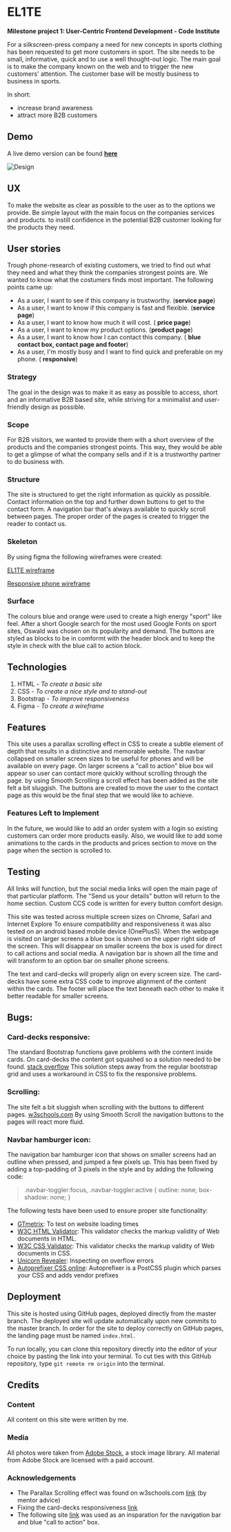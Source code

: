 # EL1TE
**Milestone project 1: User-Centric Frontend Development - Code Institute**

For a silkscreen-press company a need for new concepts in sports clothing has been requested to get more customers in sport.
The site needs to be small, informative, quick and to use a well thought-out logic.
The main goal is to make the company known on the web and to trigger the new customers' attention.
The customer base will be mostly business to business in sports.

In short:
- increase brand awareness
- attract more B2B customers

## Demo
A live demo version can be found **[here](https://d1ang.github.io/EL1TE/)**

![Design](https://github.com/D1ang/EL1TE/blob/master/mockups/responsive.png)

## UX
To make the website as clear as possible to the user as to the options we provide.
Be simple layout with the main focus on the companies services and products.
to instill confidence in the potential B2B customer looking for the products they need.

## User stories
Trough phone-research of existing customers, we tried to find out what they need and what they think the companies strongest points are.
We wanted to know what the costumers finds most important.
The following points came up:

 - As a user, I want to see if this company is trustworthy. (**service page**)
 - As a user, I want to know if this company is fast and flexible. (**service page**)
 - As a user, I want to know how much it will cost. ( **price page**)
 - As a user, I want to know my product options. (**product page**)
 - As a user, I want to know how I can contact this company. ( **blue contact box, contact page and footer**)
 - As a user, I'm mostly busy and I want to find quick and preferable on my phone. ( **responsive**)

### Strategy
The goal in the design was to make it as easy as possible to access, short and an informative B2B based site,
while striving for a minimalist and user-friendly design as possible.

### Scope
For B2B visitors, we wanted to provide them with a short overview of the products and the companies strongest points.
This way, they would be able to get a glimpse of what the company sells and if it is a trustworthy partner to do business with.

### Structure
The site is structured to get the right information as quickly as possible.
Contact information on the top and further down buttons to get to the contact form.
A navigation bar that's always available to quickly scroll between pages.
The proper order of the pages is created to trigger the reader to contact us.

### Skeleton
By using figma the following wireframes were created:

[EL1TE wireframe](https://github.com/D1ang/EL1TE/blob/master/mockups/wireframe.pdf)

[Responsive phone wireframe](https://github.com/D1ang/EL1TE/blob/master/mockups/responsive.pdf)

### Surface
The colours blue and orange were used to create a high energy "sport" like feel.
After a short Google search for the most used Google Fonts on sport sites, Oswald was chosen on its popularity and demand.
The buttons are styled as blocks to be in comformt with the header block and to keep the style in check with the blue call to action block.

## Technologies
1. HTML - *To create a basic site*
2. CSS - *To create a nice style and to stand-out*
3. Bootstrap - *To improve responsiveness*
4. Figma - *To create a wireframe*


## Features
This site uses a parallax scrolling effect in CSS to create a subtle element of depth that results in a distinctive and memorable website. 
The navbar collapsed on smaller screen sizes to be useful for phones and will be available on every page.
On larger screens a "call to action" blue box wil appear so user can contact more quickly without scrolling through the page.
by using Smooth Scrolling a scroll effect has been added as the site felt a bit sluggish.
The buttons are created to move the user to the contact page as this would be the final step that we would like to achieve.


### Features Left to Implement
In the future, we would like to add an order system with a login so existing customers can order more products easily.
Also, we would like to add some animations to the cards in the products and prices section to move on the page when the section is scrolled to. 


## Testing
All links will function, but the social media links will open the main page of that particular platform.
The "Send us your details" button will return to the home section.
Custom CCS code is written for every button comfort design.

This site was tested across multiple screen sizes on Chrome, Safari and Internet Explore
To ensure compatibility and responsiveness it was also tested on an android based mobile device (OnePlus5).
When the webpage is visited on larger screens a blue box is shown on the upper right side of the screen.
This will disappear on smaller screens the box is used for direct to call actions and social media.
A navigation bar is shown all the time and will transform to an option bar on smaller phone screens.

The text and card-decks will properly align on every screen size. The card-decks have some extra CSS code to improve alignment of the content within the cards.
The footer will place the text beneath each other to make it better readable for smaller screens.

## Bugs:

### Card-decks responsive:
The standard Bootstrap functions gave problems with the content inside cards. On card-decks the content got squashed so a solution needed to be found.
[stack overflow](https://stackoverflow.com/questions/48406628/bootstrap-align-button-to-the-bottom-of-card)
This solution steps away from the regular bootstrap grid and uses a workaround in CSS to fix the responsive problems.

### Scrolling:
The site felt a bit sluggish when scrolling with the buttons to different pages.
[w3schools.com](https://www.w3schools.com/howto/howto_css_smooth_scroll.asp)
By using Smooth Scroll the navigation buttons to the pages will react more fluid.

### Navbar hamburger icon:
The navigation bar hamburger icon that shows on smaller screens had an outline when pressed, and jumped a few pixels up.
This has been fixed by adding a top-padding of 3 pixels in the style and by adding the following code:

>.navbar-toggler:focus,
>.navbar-toggler:active {
>	outline: none;
>	box-shadow: none;
>}


The following tests have been used to ensure proper site functionality:

- [GTmetrix](https://gtmetrix.com/): To test on website loading times
- [W3C HTML Validator](https://validator.w3.org/): This validator checks the markup validity of Web documents in HTML.
- [W3C CSS Validator](https://jigsaw.w3.org/css-validator/): This validator checks the markup validity of Web documents in CSS.
- [Unicorn Revealer](https://chrome.google.com/webstore/detail/unicorn-revealer/lmlkphhdlngaicolpmaakfmhplagoaln?hl=en-GB): Inspecting on overflow errors
- [Autoprefixer CSS online](https://autoprefixer.github.io/): Autoprefixer is a PostCSS plugin which parses your CSS and adds vendor prefixes


## Deployment
This site is hosted using GitHub pages, deployed directly from the master branch. The deployed site will update automatically upon new commits to the master branch. In order for the site to deploy correctly on GitHub pages, the landing page must be named `index.html`.

To run locally, you can clone this repository directly into the editor of your choice by pasting the link into your terminal.
To cut ties with this GitHub repository, type `git remote rm origin` into the terminal.


## Credits

### Content
All content on this site were written by me. 

### Media
All photos were taken from [Adobe Stock](https://stock.adobe.com/), a stock image library.
All material from Adobe Stock are licensed with a paid account.


### Acknowledgements

- The Parallax Scrolling effect was found on w3schools.com [link](https://www.w3schools.com/howto/howto_css_parallax.asp) (by mentor advice)
- Fixing the card-decks responsiveness [link](https://stackoverflow.com/questions/48406628/bootstrap-align-button-to-the-bottom-of-card)
- The following site [link](https://www.mbsportswear.nl/) was used as an insparation for the navigation bar and blue "call to action" box.